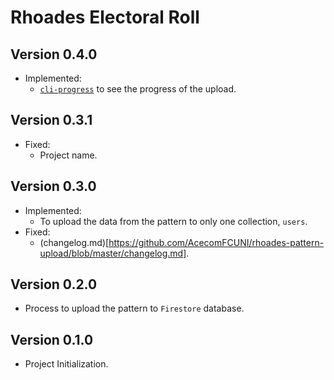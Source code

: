 # Rhoades Electoral Roll

## Version 0.4.0

- Implemented:
  - [`cli-progress`](https://www.npmjs.com/package/cli-progress) to see the progress of the upload.

## Version 0.3.1

- Fixed:
  - Project name.

## Version 0.3.0

- Implemented:
  - To upload the data from the pattern to only one collection, `users`.
- Fixed:
  - (changelog.md)[https://github.com/AcecomFCUNI/rhoades-pattern-upload/blob/master/changelog.md].

## Version 0.2.0

- Process to upload the pattern to `Firestore` database.

## Version 0.1.0

- Project Initialization.
